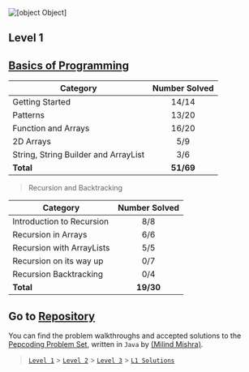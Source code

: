 ![[object Object]](https://socialify.git.ci/thatbeautifuldream/pepcoding-dsa/image?description=1&language=1&name=1&owner=1&theme=Dark)

## Level 1

## [Basics of Programming](https://thatbeautifuldream.github.io/pepcoding-dsa/archive/basics-of-programming.html)

| Category                             | Number Solved |
| ------------------------------------ | :-----------: |
| Getting Started                      |     14/14     |
| Patterns                             |     13/20     |
| Function and Arrays                  |     16/20     |
| 2D Arrays                            |      5/9      |
| String, String Builder and ArrayList |      3/6      |
| **Total**                            |   **51/69**   |

> Recursion and Backtracking

| Category                  | Number Solved |
| ------------------------- | :-----------: |
| Introduction to Recursion |      8/8      |
| Recursion in Arrays       |      6/6      |
| Recursion with ArrayLists |      5/5      |
| Recursion on its way up   |      0/7      |
| Recursion Backtracking    |      0/4      |
| **Total**                 |   **19/30**   |

## Go to [Repository](https://github.com/thatbeautifuldream/pepcoding-dsa)

You can find the problem walkthroughs and accepted solutions to the [Pepcoding Problem Set](https://www.pepcoding.com/resources/online-java-foundation/), written in `Java` by [(Milind Mishra)](https://milind.bio.link).

> [`Level 1`](https://www.pepcoding.com/resources/online-java-foundation) > [`Level 2`](https://www.pepcoding.com/resources/data-structures-and-algorithms-in-java-levelup) > [`Level 3`](https://www.pepcoding.com/resources/data-structures-and-algorithms-in-java-interview-prep) > [`L1 Solutions`](https://github.com/thatbeautifuldream/dsa-level1)
